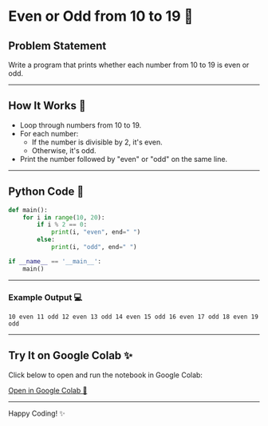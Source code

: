 
# Even or Odd from 10 to 19 🔢

## Problem Statement
Write a program that prints whether each number from 10 to 19 is even or odd.

---

## How It Works 🤖
- Loop through numbers from 10 to 19.
- For each number:
  - If the number is divisible by 2, it's even.
  - Otherwise, it's odd.
- Print the number followed by "even" or "odd" on the same line.

---

## Python Code 📝
```python
def main():
    for i in range(10, 20):
        if i % 2 == 0:
            print(i, "even", end=" ")
        else:
            print(i, "odd", end=" ")

if __name__ == '__main__':
    main()
```

---

### Example Output 💻
```
10 even 11 odd 12 even 13 odd 14 even 15 odd 16 even 17 odd 18 even 19 odd 
```

---

## Try It on Google Colab ✨
Click below to open and run the notebook in Google Colab:

[Open in Google Colab 🚀](https://colab.research.google.com/drive/1OVpT0E5xSLBrKeGYCIGkrGg7G87Wcygr?usp=sharing)

---

Happy Coding! ✨
